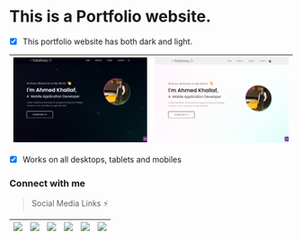 # This is a Portfolio website.

- [x] This portfolio website has both dark and light.
       
| <img src='assets/screenshots/dark.png' width='500'>|<img src='assets/screenshots//light.png' width='500'> |
|:---:|--------|

- [x] Works on all desktops, tablets and mobiles

### Connect with me
> Social Media Links ⚡    

| [<img src='https://user-images.githubusercontent.com/33403844/152123929-555a6daf-8ee7-4b60-a713-1d41b2ba7626.png' width='90'>](https://www.facebook.com/ahmedkhallaf2098/) | [<img src='https://user-images.githubusercontent.com/33403844/152124766-bea2d123-1e58-4664-9be5-10bf90f6fa13.png' width='90'>](https://www.linkedin.com/in/ahmed-khallaf-a4151213a/) | [<img src='https://user-images.githubusercontent.com/33403844/152124261-314aa5f5-1661-42fa-a520-4c439f0afe39.png' width='90'>](https://www.youtube.com/channel/UCX83L65Wf9xy3YswdQYhRjg) | [<img src='https://user-images.githubusercontent.com/33403844/152124834-3c2f22cd-4e90-447c-8ea3-cbc06f5306d2.png' width='30'>](https://mail.google.com/mail/u/0/#inbox?compose=lqrsltcfSJncBCKHlgfXkFRKHCLLwNHSzwXwpcdTjvvNbXZzFVgJjzZsgVspBphZjrGwPkTMTSBqdFFnK) | [<img src='https://user-images.githubusercontent.com/33403844/152126929-ac1f3e58-2403-44e6-8fb3-0b8d84378aba.png' width='30'>](https://play.google.com/store/apps/developer?id=5alafawy) | [<img src='https://user-images.githubusercontent.com/33403844/152129174-df9329aa-62b4-4317-9b4a-b1f1197e1385.png' width='40'>](https://www.fiverr.com/mr_pen10) |
|----------------|-----------------------|-----------------------|-----------------------|-----------------------|-----------------------|


